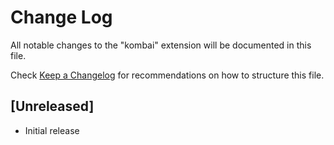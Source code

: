 # Change Log

All notable changes to the "kombai" extension will be documented in this file.

Check [Keep a Changelog](http://keepachangelog.com/) for recommendations on how to structure this file.

## [Unreleased]

- Initial release